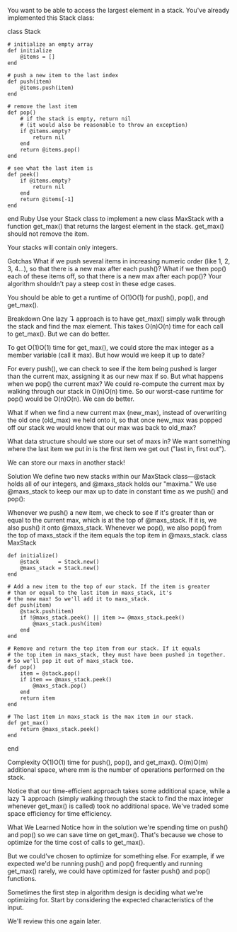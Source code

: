 You want to be able to access the largest element in a stack.
You've already implemented this Stack class:

  class Stack

    # initialize an empty array
    def initialize
        @items = []
    end

    # push a new item to the last index
    def push(item)
        @items.push(item)
    end

    # remove the last item
    def pop()
        # if the stack is empty, return nil
        # (it would also be reasonable to throw an exception)
        if @items.empty?
            return nil
        end
        return @items.pop()
    end

    # see what the last item is
    def peek()
        if @items.empty?
            return nil
        end
        return @items[-1]
    end
end
Ruby
Use your Stack class to implement a new class MaxStack with a function get_max() that returns the largest element in the stack. get_max() should not remove the item.

Your stacks will contain only integers.

Gotchas
What if we push several items in increasing numeric order (like 1, 2, 3, 4...), so that there is a new max after each push()? What if we then pop() each of these items off, so that there is a new max after each pop()? Your algorithm shouldn't pay a steep cost in these edge cases.

You should be able to get a runtime of O(1)O(1) for push(), pop(), and get_max().

Breakdown
One lazy ↴ approach is to have get_max() simply walk through the stack and find the max element. This takes O(n)O(n) time for each call to get_max(). But we can do better.

To get O(1)O(1) time for get_max(), we could store the max integer as a member variable (call it max). But how would we keep it up to date?

For every push(), we can check to see if the item being pushed is larger than the current max, assigning it as our new max if so. But what happens when we pop() the current max? We could re-compute the current max by walking through our stack in O(n)O(n) time. So our worst-case runtime for pop() would be O(n)O(n). We can do better.

What if when we find a new current max (new_max), instead of overwriting the old one (old_max) we held onto it, so that once new_max was popped off our stack we would know that our max was back to old_max?

What data structure should we store our set of maxs in? We want something where the last item we put in is the first item we get out ("last in, first out").

We can store our maxs in another stack!

Solution
We define two new stacks within our MaxStack class—@stack holds all of our integers, and @maxs_stack holds our "maxima." We use @maxs_stack to keep our max up to date in constant time as we push() and pop():

Whenever we push() a new item, we check to see if it's greater than or equal to the current max, which is at the top of @maxs_stack. If it is, we also push() it onto @maxs_stack.
Whenever we pop(), we also pop() from the top of maxs_stack if the item equals the top item in @maxs_stack.
  class MaxStack

    def initialize()
        @stack      = Stack.new()
        @maxs_stack = Stack.new()
    end

    # Add a new item to the top of our stack. If the item is greater
    # than or equal to the last item in maxs_stack, it's
    # the new max! So we'll add it to maxs_stack.
    def push(item)
        @stack.push(item)
        if !@maxs_stack.peek() || item >= @maxs_stack.peek()
            @maxs_stack.push(item)
        end
    end

    # Remove and return the top item from our stack. If it equals
    # the top item in maxs_stack, they must have been pushed in together.
    # So we'll pop it out of maxs_stack too.
    def pop()
        item = @stack.pop()
        if item == @maxs_stack.peek()
            @maxs_stack.pop()
        end
        return item
    end

    # The last item in maxs_stack is the max item in our stack.
    def get_max()
        return @maxs_stack.peek()
    end
end

Complexity
O(1)O(1) time for push(), pop(), and get_max(). O(m)O(m) additional space, where mm is the number of operations performed on the stack.

Notice that our time-efficient approach takes some additional space, while a lazy ↴ approach (simply walking through the stack to find the max integer whenever get_max() is called) took no additional space. We've traded some space efficiency for time efficiency.

What We Learned
Notice how in the solution we're spending time on push() and pop() so we can save time on get_max(). That's because we chose to optimize for the time cost of calls to get_max().

But we could've chosen to optimize for something else. For example, if we expected we'd be running push() and pop() frequently and running get_max() rarely, we could have optimized for faster push() and pop() functions.

Sometimes the first step in algorithm design is deciding what we're optimizing for. Start by considering the expected characteristics of the input.

We'll review this one again later.